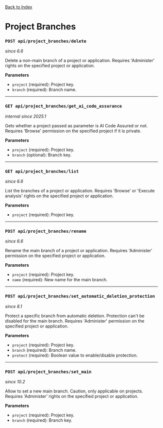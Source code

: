 [Back to Index](index.md)

# Project Branches

### `POST api/project_branches/delete`
*since 6.6*

Delete a non-main branch of a project or application. Requires 'Administer' rights on the specified project or application.

**Parameters**
- `project` (required): Project key.
- `branch` (required): Branch name.

---

### `GET api/project_branches/get_ai_code_assurance`
*internal since 2025.1*

Gets whether a project passed as parameter is AI Code Assured or not. Requires 'Browse' permission on the specified project if it is private.

**Parameters**
- `project` (required): Project key.
- `branch` (optional): Branch key.

---

### `GET api/project_branches/list`
*since 6.6*

List the branches of a project or application. Requires 'Browse' or 'Execute analysis' rights on the specified project or application.

**Parameters**
- `project` (required): Project key.

---

### `POST api/project_branches/rename`
*since 6.6*

Rename the main branch of a project or application. Requires 'Administer' permission on the specified project or application.

**Parameters**
- `project` (required): Project key.
- `name` (required): New name for the main branch.

---

### `POST api/project_branches/set_automatic_deletion_protection`
*since 8.1*

Protect a specific branch from automatic deletion. Protection can't be disabled for the main branch. Requires 'Administer' permission on the specified project or application.

**Parameters**
- `project` (required): Project key.
- `branch` (required): Branch name.
- `protect` (required): Boolean value to enable/disable protection.

---

### `POST api/project_branches/set_main`
*since 10.2*

Allow to set a new main branch. Caution, only applicable on projects. Requires 'Administer' rights on the specified project or application.

**Parameters**
- `project` (required): Project key.
- `branch` (required): Branch key.
